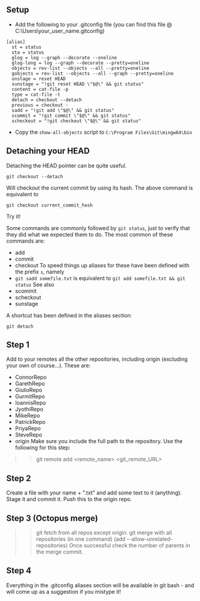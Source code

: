 Setup
-----
* Add the following to your .gitconfig file (you can find this file @ C:\Users\your_user_name\.gitconfig)
```{r, engine='bash'}
[alias]
  st = status
  sta = status
  glog = log --graph --decorate --oneline
  glog-long = log --graph --decorate --pretty=oneline
  objects = rev-list --objects --all --pretty=oneline
  gobjects = rev-list --objects --all --graph --pretty=oneline
  unstage = reset HEAD
  sunstage = "!git reset HEAD \"$@\" && git status"
  content = cat-file -p
  type = cat-file -t
  detach = checkout --detach
  previous = checkout -
  sadd = "!git add \"$@\" && git status"
  scommit = "!git commit \"$@\" && git status"
  scheckout = "!git checkout \"$@\" && git status"
```
* Copy the ```show-all-objects``` script to ```C:\Program Files\Git\mingw64\bin```

Detaching your HEAD
-------------------
Detaching the HEAD pointer can be quite useful.
```
git checkout --detach
```
Will checkout the current commit by using its hash. The above command is equivalent to
```
git checkout current_commit_hash
```
Try it!

Some commands are commonly followed by ```git status```, just to verify that they did what we expected them to do. The most common of these commands are: 
* add
* commit
* checkout
To speed things up aliases for these have been defined with the prefix ```s```, namely
* ```git sadd somefile.txt``` is equivalent to ```git add somefile.txt && git status```
See also
* scommit
* scheckout
* sunstage

A shortcut has been defined in the aliases section:
```
git detach
```

Step 1
------
Add to your remotes all the other repositories, including origin (excluding your own of course...).
These are:
* ConnorRepo
* GarethRepo
* GiulioRepo
* GurmitRepo
* IoannisRepo
* JyothiRepo
* MikeRepo
* PatrickRepo
* PriyaRepo
* SteveRepo
* origin
Make sure you include the full path to the repository.
Use the following for this step:
>> git remote add <remote_name> <git_remote_URL>



Step 2
------
Create a file with your name + ".txt" and add some text to it (anything).
Stage it and commit it.
Push this to the origin repo.

Step 3 (Octopus merge)
------
>> git fetch from all repos except origin.
>> git merge with all repositories (in one command) (add --allow-unrelated-repositories)
Once successful check the number of parents in the merge commit. 

Step 4
------


Everything in the .gitconfig aliases section will be available in git bash - and will come up as a suggestion 
if you mistype it!
